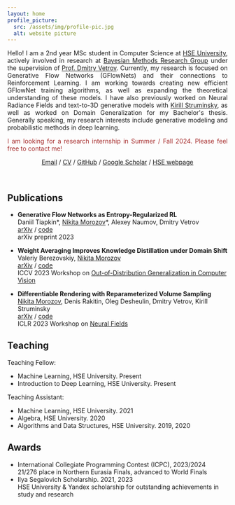 ```yaml
---
layout: home
profile_picture:
  src: /assets/img/profile-pic.jpg
  alt: website picture
---
```


<p align="justify">
Hello! I am a 2nd year MSc student in Computer Science at <a href="https://www.hse.ru/en/">HSE University</a>, actively involved in research at <a href="https://bayesgroup.ru/">Bayesian Methods Research Group</a> under the supervision of <a href="https://scholar.google.com/citations?user=7HU0UoUAAAAJ&hl=en">Prof. Dmitry Vetrov</a>. Currently, my research is focused on Generative Flow Networks (GFlowNets) and their connections to Reinforcement Learning. I am working towards creating new efficient GFlowNet training algorithms, as well as expanding the theoretical understanding of these models. I have also previously worked on Neural Radiance Fields and text-to-3D generative models with <a href="https://scholar.google.com/citations?user=q69zIO0AAAAJ&hl=en">Kirill Struminsky</a>, as well as worked on Domain Generalization for my Bachelor's thesis. Generally speaking, my research interests include generative modeling and probabilistic methods in deep learning.
</p>

<p align="justify">
<span style="color:brown">I am looking for a research internship in Summer / Fall 2024. Please feel free to contact me!</span>
</p>

<p style="text-align: center;"> 
<a href="mailto:greatdraken@gmail.com">Email</a> / <a href="assets/CV/CV.pdf">CV</a> / <a href="https://github.com/GreatDrake">GitHub</a> / <a href="https://scholar.google.com/citations?user=00WbaisAAAAJ&hl=en">Google Scholar</a> / <a href="https://www.hse.ru/en/org/persons/225560347">HSE webpage</a>
</p>

&nbsp;

## Publications
* **Generative Flow Networks as Entropy-Regularized RL** \
Daniil Tiapkin&#42;, <ins>Nikita Morozov</ins>&#42;, Alexey Naumov, Dmitry Vetrov \
[arXiv](https://arxiv.org/abs/2310.12934) / [code](https://github.com/d-tiapkin/gflownet-rl) \
arXiv preprint 2023

* **Weight Averaging Improves Knowledge Distillation under Domain Shift** \
Valeriy Berezovskiy, <ins>Nikita Morozov</ins> \
[arXiv](https://arxiv.org/abs/2309.11446) / [code](https://github.com/vorobeevich/distillation-in-dg) \
ICCV 2023 Workshop on [Out-of-Distribution Generalization in Computer Vision](https://www.ood-cv.org/index.html)

* **Differentiable Rendering with Reparameterized Volume Sampling** \
<ins>Nikita Morozov</ins>, Denis Rakitin, Oleg Desheulin, Dmitry Vetrov, Kirill Struminsky \
[arXiv](https://arxiv.org/abs/2302.10970) / [code](https://github.com/GreatDrake/reparameterized-volume-sampling) \
ICLR 2023 Workshop on [Neural Fields](https://sites.google.com/view/neural-fields)

## Teaching

Teaching Fellow:

* Machine Learning, HSE University. Present
* Introduction to Deep Learning, HSE University. Present

Teaching Assistant:

* Machine Learning, HSE University. 2021
* Algebra, HSE University. 2020
* Algorithms and Data Structures, HSE University. 2019, 2020

## Awards

* International Collegiate Programming Contest (ICPC), 2023/2024 \
21/276 place in Northern Eurasia Finals, advanced to World Finals
* Ilya Segalovich Scholarship. 2021, 2023 \
HSE University & Yandex scholarship for outstanding achievements in study and research
